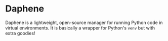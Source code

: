 # Daphene

Daphene is a lightweight, open-source manager for running Python code in virtual environments.
It is basically a wrapper for Python's `venv` but with extra goodies!
